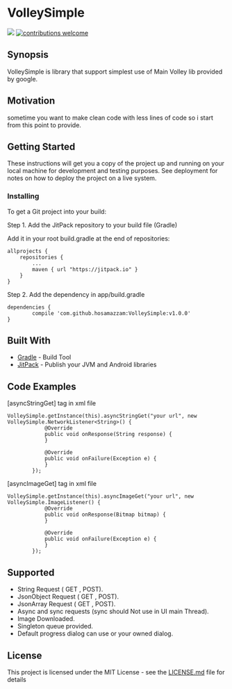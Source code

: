 # VolleySimple
[![](https://jitpack.io/v/hosamazzam/VolleySimple.svg)](https://jitpack.io/#hosamazzam/VolleySimple)
[![contributions welcome](https://img.shields.io/badge/contributions-welcome-brightgreen.svg?style=flat)](https://github.com/hosamazzam/VolleySimple/issues)
## Synopsis

VolleySimple is library that support simplest use of Main Volley lib provided by google.

## Motivation

sometime you want to make clean code with less lines of code so i start from this point to provide.
## Getting Started

These instructions will get you a copy of the project up and running on your local machine for development and testing purposes. See deployment for notes on how to deploy the project on a live system.

### Installing

To get a Git project into your build:

Step 1. Add the JitPack repository to your build file (Gradle)

Add it in your root build.gradle at the end of repositories:

	allprojects {
		repositories {
			...
			maven { url "https://jitpack.io" }
		}
	}
  
Step 2. Add the dependency in app/build.gradle

	dependencies {
	        compile 'com.github.hosamazzam:VolleySimple:v1.0.0'
	}

## Built With

* [Gradle](https://gradle.org/) - Build Tool
* [JitPack](https://jitpack.io/) - Publish your JVM and Android libraries

## Code Examples

[asyncStringGet] tag in xml file

```
VolleySimple.getInstance(this).asyncStringGet("your url", new VolleySimple.NetworkListener<String>() {
            @Override
            public void onResponse(String response) {
            }

            @Override
            public void onFailure(Exception e) {
            }
        });
```

[asyncImageGet] tag in xml file

```
VolleySimple.getInstance(this).asyncImageGet("your url", new VolleySimple.ImageListener() {
            @Override
            public void onResponse(Bitmap bitmap) {
            }

            @Override
            public void onFailure(Exception e) {
            }
        });
```


## Supported
* String Request ( GET , POST).
* JsonObject Request ( GET , POST).
* JsonArray Request ( GET , POST).
* Async and sync requests (sync should Not use in UI main Thread).
* Image Downloaded.
* Singleton queue provided.
* Default progress dialog can use or your owned dialog.


## License
This project is licensed under the MIT License - see the [LICENSE.md](LICENSE.md) file for details

